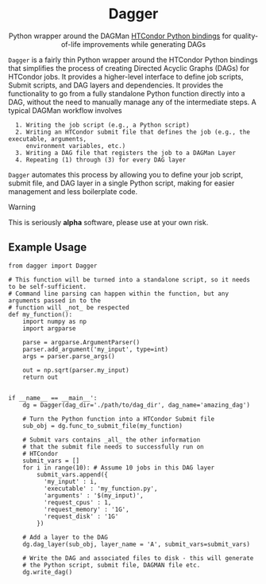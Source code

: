 <div align="center">
  
  # Dagger
  Python wrapper around the DAGMan [HTCondor Python bindings](https://htcondor.readthedocs.io/en/latest/apis/python-bindings/index.html) for
  quality-of-life improvements while generating DAGs
</div>

 <!---- <img src="https://github.com/user-attachments/assets/f652a8bb-908c-4033-967d-b11ac4763991" align='left' width='15%'> ---->

`Dagger` is a fairly thin Python wrapper around the HTCondor Python bindings that simplifies the process of creating Directed Acyclic Graphs (DAGs) for HTCondor jobs. It
provides a higher-level interface to define job scripts, Submit scripts, and DAG layers and dependencies. 
It provides the functionality to go from a fully standalone Python function directly into a DAG, without the need to
manually manage any of the intermediate steps. A typical DAGMan workflow involves 

      1. Writing the job script (e.g., a Python script)
      2. Writing an HTCondor submit file that defines the job (e.g., the executable, arguments, 
         environment variables, etc.)
      3. Writing a DAG file that registers the job to a DAGMan Layer
      4. Repeating (1) through (3) for every DAG layer
    
`Dagger` automates this process by allowing you to define your job script, submit file, and DAG layer in a single Python script,
making for easier management and less boilerplate code.

> [!WARNING]
> This is seriously **alpha** software, please use at your own risk. 

## Example Usage

```
from dagger import Dagger

# This function will be turned into a standalone script, so it needs to be self-sufficient.
# Command line parsing can happen within the function, but any arguments passed in to the
# function will _not_ be respected
def my_function():
    import numpy as np
    import argparse

    parse = argparse.ArgumentParser()
    parser.add_argument('my_input', type=int)
    args = parser.parse_args()

    out = np.sqrt(parser.my_input)
    return out


if __name__ == __main__':
    dg = Dagger(dag_dir='./path/to/dag_dir', dag_name='amazing_dag')

    # Turn the Python function into a HTCondor Submit file
    sub_obj = dg.func_to_submit_file(my_function)

    # Submit vars contains _all_ the other information
    # that the submit file needs to successfully run on
    # HTCondor
    submit_vars = []
    for i in range(10): # Assume 10 jobs in this DAG layer
        submit_vars.append({
          'my_input' : i,
          'executable' : 'my_function.py',
          'arguments' : '$(my_input)',
          'request_cpus' : 1,
          'request_memory' : '1G',
          'request_disk' : '1G'
        })

    # Add a layer to the DAG
    dg.dag_layer(sub_obj, layer_name = 'A', submit_vars=submit_vars)

    # Write the DAG and associated files to disk - this will generate
    # the Python script, submit file, DAGMAN file etc.
    dg.write_dag()
```
